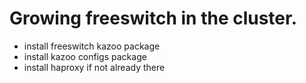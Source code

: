 # Growing freeswitch in the cluster.

* install freeswitch kazoo package
* install kazoo configs package
* install haproxy if not already there
